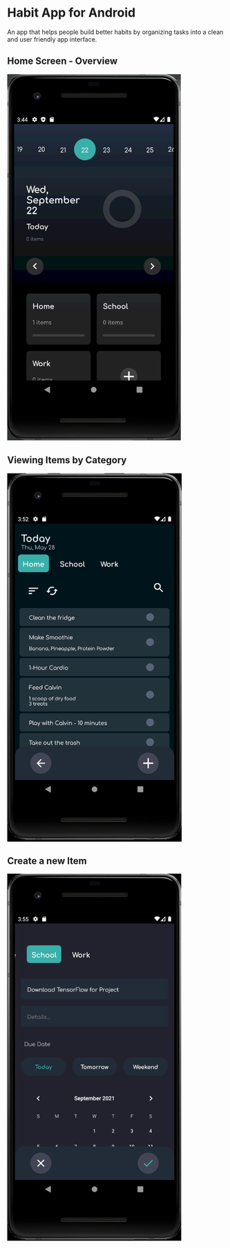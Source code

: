 # Habit App for Android

An app that helps people build better habits by organizing tasks into a clean and user friendly app interface. 

## Home Screen - Overview

![Home Screen](/Habit-App-Home.png)

## Viewing Items by Category

![Category Screen](/Habit-App-Home-Tab.png)

## Create a new Item

![New Item Screen](/Habit-App-New-Item.png)
